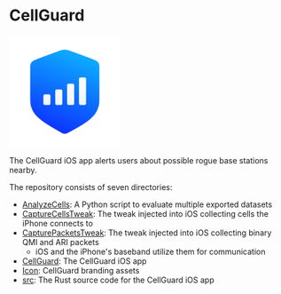 # CellGuard

<img src="./Icon/Apple/CellFileTypeIcon.png" alt="CellGuard Logo" width="200">

The CellGuard iOS app alerts users about possible rogue base stations nearby.

The repository consists of seven directories:
- [AnalyzeCells](./AnalyzeCells): A Python script to evaluate multiple exported datasets
- [CaptureCellsTweak](./CaptureCellsTweak): The tweak injected into iOS collecting cells the iPhone connects to
- [CapturePacketsTweak](./CapturePacketsTweak): The tweak injected into iOS collecting binary QMI and ARI packets
  - iOS and the iPhone's baseband utilize them for communication
- [CellGuard](./CellGuard): The CellGuard iOS app
- [Icon](./Icon): CellGuard branding assets
- [src](./src): The Rust source code for the CellGuard iOS app
